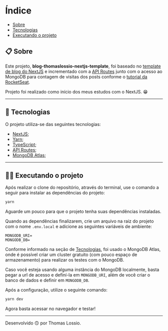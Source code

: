 # Índice
- [Sobre](#-sobre)
- [Tecnologias](#-tecnologias)
- [Executando o projeto](#-executando-o-projeto)

## 📋 Sobre

Este projeto, **blog-thomaslossio-nextjs-template**, foi baseado no [template de blog do NextJS](https://github.com/vercel/next.js/tree/canary/examples/blog-starter-typescript) e incrementado com a [API Routes](https://nextjs.org/docs/api-routes/introduction) junto com o acesso ao MongoDB para contagem de visitas dos posts conforme o [tutorial da RocketSeat](https://blog.rocketseat.com.br/criando-um-blog-com-contador-de-visitas-usando-nextjs-e-mongodb/). 

Projeto foi realizado como início dos meus estudos com o NextJS. 😁

---

## 🚀 Tecnologias

O projeto utiliza-se das seguintes tecnologias:

- [NextJS](https://nextjs.org/);
- [Yarn](https://yarnpkg.com/);
- [TypeScript](https://github.com/microsoft/TypeScript);
- [API Routes](https://nextjs.org/docs/api-routes/introduction);
- [MongoDB Atlas](https://www.mongodb.com/cloud/atlas);

---

## 👨‍💻 Executando o projeto

Após realizar o clone do repositório, através do terminal, use o comando a seguir para instalar as dependências do projeto:

```sh
yarn
```

Aguarde um pouco para que o projeto tenha suas dependências instaladas.

Quando as dependências finalizarem, crie um arquivo na raiz do projeto com o nome `.env.local` e adicione as seguintes variáveis de ambiente:

```
MONGODB_URI=
MONGODB_DB=
```

Conforme informado na seção de [Tecnologias](#-tecnologias), foi usado o MongoDB Atlas, onde é possível criar um cluster gratuito (com pouco espaço de armazenamento) para realizar os testes com o MongoDB.

Caso você esteja usando alguma instância do MongoDB localmente, basta pegar a url de acesso e definí-la em `MONGODB_URI`, além de você criar o banco de dados e definir em `MONGODB_DB`.

Após a configuração, utilize o seguinte comando:

```sh
yarn dev
```

Agora basta acessar no navegador e testar!

---
Desenvolvido 🙃 por Thomas Lossio.